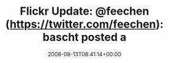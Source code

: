 ---
retweeted: false
source: <a href="http://twitter.com" rel="nofollow">Twitter Web Client</a>
entities:
  hashtags: []
  symbols: []
  user_mentions:
  - name: Jana Hehr
    screen_name: feechen
    indices:
    - '15'
    - '23'
    id_str: '12409952'
    id: '12409952'
  urls: []
display_text_range:
- '0'
- '100'
favorite_count: '0'
id_str: '886115408'
truncated: false
retweet_count: '0'
id: '886115408'
created_at: Wed Aug 13 08:41:14 +0000 2008
favorited: false
full_text: |-
  Flickr Update: [@feechen](https://twitter.com/feechen): bascht posted a photo:

  Wo ich einmal hier bin.:) http://tinyurl.com/5u5ky9
lang: de
tags:
- pesos/twitter
date: '2008-08-13T08:41:14+00:00'
src: https://twitter.com/bascht/status/886115408
original_url: https://twitter.com/bascht/status/886115408
type: twitter_tweet
text: |-
  Flickr Update: [@feechen](https://twitter.com/feechen): bascht posted a photo:

  Wo ich einmal hier bin.:) http://tinyurl.com/5u5ky9
title: 'Flickr Update: @feechen (https://twitter.com/feechen): bascht posted a '

---